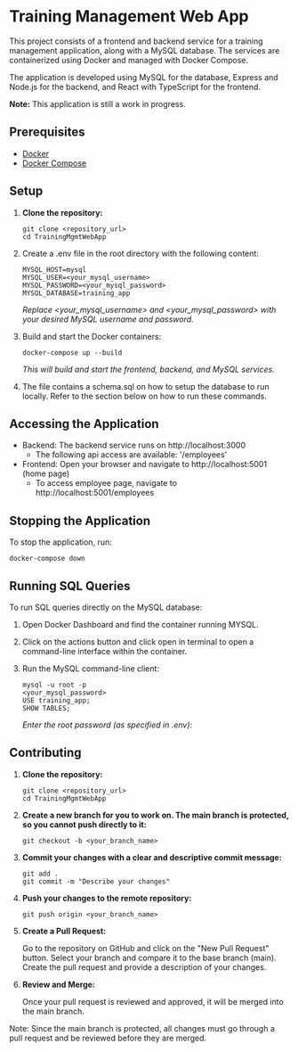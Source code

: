 # Training Management Web App

This project consists of a frontend and backend service for a training management application, along with a MySQL database. The services are containerized using Docker and managed with Docker Compose.

The application is developed using MySQL for the database, Express and Node.js for the backend, and React with TypeScript for the frontend.

**Note:** This application is still a work in progress.

## Prerequisites

- [Docker](https://www.docker.com/products/docker-desktop)
- [Docker Compose](https://docs.docker.com/compose/install/)

## Setup

1. **Clone the repository:**
   ```
   git clone <repository_url>
   cd TrainingMgmtWebApp
   ```
3. Create a .env file in the root directory with the following content:
   ```
   MYSQL_HOST=mysql
   MYSQL_USER=<your_mysql_username>
   MYSQL_PASSWORD=<your_mysql_password>
   MYSQL_DATABASE=training_app
   ```
   _Replace <your_mysql_username> and <your_mysql_password> with your desired MySQL username and password._

4. Build and start the Docker containers:
   ```
   docker-compose up --build
   ```
   _This will build and start the frontend, backend, and MySQL services._

5. The file contains a schema.sql on how to setup the database to run locally. Refer to the section below on how to run these commands.

## Accessing the Application
- Backend: The backend service runs on http://localhost:3000
  - The following api access are available: '/employees'
- Frontend: Open your browser and navigate to http://localhost:5001 (home page)
  - To access employee page, navigate to http://localhost:5001/employees

## Stopping the Application
To stop the application, run:
```
docker-compose down
```

## Running SQL Queries
To run SQL queries directly on the MySQL database:

1. Open Docker Dashboard and find the container running MYSQL.

2. Click on the actions button and click open in terminal to open a command-line interface within the container.

3. Run the MySQL command-line client:
   ```
   mysql -u root -p
   <your_mysql_password>
   USE training_app;
   SHOW TABLES;
   ```
   _Enter the root password (as specified in .env):_

## Contributing

1. **Clone the repository:**
   ```
   git clone <repository_url>
   cd TrainingMgmtWebApp
   ```

2. **Create a new branch for you to work on. The main branch is protected, so you cannot push directly to it:**
   ```
   git checkout -b <your_branch_name>
   ```
   
3. **Commit your changes with a clear and descriptive commit message:**
   ```
   git add .
   git commit -m "Describe your changes"
   ```

4. **Push your changes to the remote repository:**
   ```
   git push origin <your_branch_name>
   ```
   
5. **Create a Pull Request:**

   Go to the repository on GitHub and click on the "New Pull Request" button. Select your branch and compare it to the base branch (main). Create the pull request and provide a description of your changes.

7. **Review and Merge:**
   
   Once your pull request is reviewed and approved, it will be merged into the main branch.

Note: Since the main branch is protected, all changes must go through a pull request and be reviewed before they are merged.

